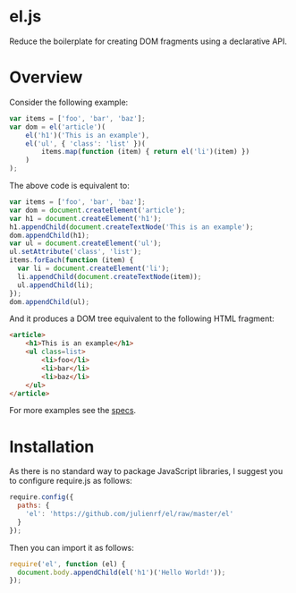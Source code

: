 el.js
=====

Reduce the boilerplate for creating DOM fragments using a declarative API.

# Overview

Consider the following example:

```javascript
var items = ['foo', 'bar', 'baz'];
var dom = el('article')(
    el('h1')('This is an example'),
    el('ul', { 'class': 'list' })(
        items.map(function (item) { return el('li')(item) })
    )
);
```

The above code is equivalent to:

```javascript
var items = ['foo', 'bar', 'baz'];
var dom = document.createElement('article');
var h1 = document.createElement('h1');
h1.appendChild(document.createTextNode('This is an example');
dom.appendChild(h1);
var ul = document.createElement('ul');
ul.setAttribute('class', 'list');
items.forEach(function (item) {
  var li = document.createElement('li');
  li.appendChild(document.createTextNode(item));
  ul.appendChild(li);
});
dom.appendChild(ul);
```

And it produces a DOM tree equivalent to the following HTML fragment:

```html
<article>
    <h1>This is an example</h1>
    <ul class=list>
        <li>foo</li>
        <li>bar</li>
        <li>baz</li>
    </ul>
</article>
```

For more examples see the [specs](/julienrf/el/blob/master/test/spec/el.spec.js).

# Installation

As there is no standard way to package JavaScript libraries, I suggest you to configure require.js as follows:

```javascript
require.config({
  paths: {
    'el': 'https://github.com/julienrf/el/raw/master/el'
  }
});
```

Then you can import it as follows:

```javascript
require('el', function (el) {
  document.body.appendChild(el('h1')('Hello World!'));
});
```